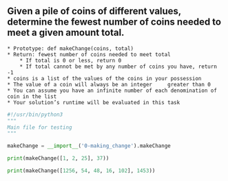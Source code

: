 ## Given a pile of coins of different values, determine the fewest number of coins needed to meet a given amount total.

    * Prototype: def makeChange(coins, total)
    * Return: fewest number of coins needed to meet total
        * If total is 0 or less, return 0
        * If total cannot be met by any number of coins you have, return -1
    * coins is a list of the values of the coins in your possession
    * The value of a coin will always be an integer     greater than 0
    * You can assume you have an infinite number of each denomination of coin in the list
    * Your solution’s runtime will be evaluated in this task
```py
#!/usr/bin/python3
"""
Main file for testing
"""

makeChange = __import__('0-making_change').makeChange

print(makeChange([1, 2, 25], 37))

print(makeChange([1256, 54, 48, 16, 102], 1453))
```
